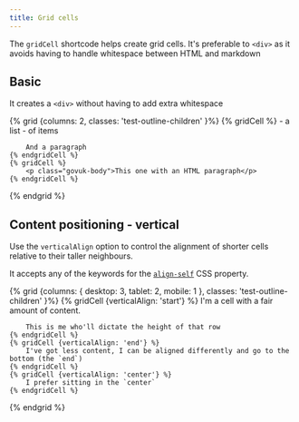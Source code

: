 ```yaml
---
title: Grid cells
---
```


<!-- prettier-ignore-start -->

The `gridCell` shortcode helps create grid cells.
It's preferable to `<div>` as it avoids having to handle whitespace between HTML and markdown

## Basic

It creates a `<div>` without having to add extra whitespace

{% grid {columns: 2, classes: 'test-outline-children' }%}
    {% gridCell %} 
        - a list 
        - of items

        And a paragraph
    {% endgridCell %}
    {% gridCell %}
        <p class="govuk-body">This one with an HTML paragraph</p>
    {% endgridCell %}
{% endgrid %}

## Content positioning - vertical

Use the `verticalAlign` option to control the alignment of shorter cells
relative to their taller neighbours. 

It accepts any of the keywords for the [`align-self`](https://developer.mozilla.org/en-US/docs/Web/CSS/align-self) CSS property.

{% grid {columns: { desktop: 3, tablet: 2, mobile: 1 }, classes: 'test-outline-children' }%}
    {% gridCell {verticalAlign: 'start'} %} 
        I'm a cell with a fair amount of content.

        This is me who'll dictate the height of that row
    {% endgridCell %}
    {% gridCell {verticalAlign: 'end'} %}
        I've got less content, I can be aligned differently and go to the bottom (the `end`)
    {% endgridCell %}
    {% gridCell {verticalAlign: 'center'} %}
        I prefer sitting in the `center`
    {% endgridCell %}
{% endgrid %}

<!-- prettier-ignore-end -->
